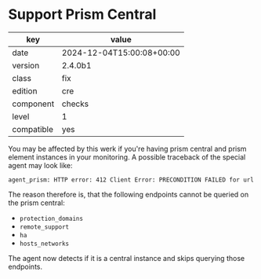 [//]: # (werk v2)
# Support Prism Central

key        | value
---------- | ---
date       | 2024-12-04T15:00:08+00:00
version    | 2.4.0b1
class      | fix
edition    | cre
component  | checks
level      | 1
compatible | yes

You may be affected by this werk if you're having prism central and prism element instances in your monitoring.
A possible traceback of the special agent may look like:
```
agent_prism: HTTP error: 412 Client Error: PRECONDITION FAILED for url
```
The reason therefore is, that the following endpoints cannot be queried on the prism central:

* `protection_domains`
* `remote_support`
* `ha`
* `hosts_networks`

The agent now detects if it is a central instance and skips querying those endpoints.
